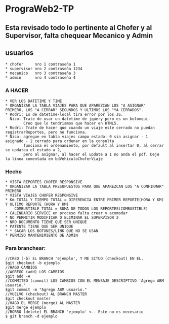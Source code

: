 # PrograWeb2-TP

## Esta revisado todo lo pertinente al Chofer y al Supervisor, falta chequear Mecanico y Admin

## usuarios
    * chofer     nro 1 contraseña 1
    * supervisor nro 2 contraseña 1234
    * mecanico   nro 3 contraseña 3
    * admin      nro 4 contraseña 4


### A HACER 
    * VER LOS DATETIME Y TIME
    * ORGANIZAR LA TABLA VIAJES PARA QUE APAREZCAN LOS "A ASIGNAR" PRIMERO, LOS "A CERRAR" SEGUNDOS Y ULTIMOS LOS "YA CERRADOS".
    * Rodri: Lo de datetime-local tira error por los JS. 
	  Nico: Trate de usar un datetime de jquery pero es un bolonqui.
		    Creo que lo tendriamos que hacer en HTML5.
    * Rodri: Trate de hacer que cuando un viaje este cerrado no puedan registrarReportes, pero no funciona.
	* Nico: agregue en tabla viajes campo estado: 0 sin asignar - 1 asignado - 2 cerrado para ordenar en la consulta
		    funciona el ordenamiento, por default al insertar 0, al cerrar se updatea el estado a 2, 
			pero al asignar, al hacer el update a 1 no anda el pdf. Deje la linea comentada en bdVehiculoChoferViaje
			

### Hecho
    * VISTA REPORTES CHOFER RESPONSIVE
    * ORGANIZAR LA TABLA PRESUPUESTOS PARA QUE APAREZCAN LOS "A CONFIRMAR" PRIMERO
    * VISTA VIAJES CHOFER RESPONSIVE
    * Km TOTAL Y TIEMPO TOTAL = DIFERENCIA ENTRE PRIMER REPORTE(HORA Y KM) Y ULTIMO REPORTE (HORA Y KM)
        COMBUSTIBLE TOTAL = SUMA DE TODOS LOS REPORTES(COMBUSTIBLE)
    * CALENDARIO SERVICE en proceso falta crear y acomodar
    * NO PERMITIR MODIFICAR O ELIMINAR EL SUPERVISOR 2
    * NRO DOCUMENTO TIENE QUE SER UNIQUE
    * PATENTE TIENE QUE SER UNIQUE
    * * SACAR LOS BOTONES/LINK QUE NO SE USAN
    * PERMISO MANTENIMIENTO DE ADMIN

### Para branchear:
    //CREO (-b) EL BRANCH 'ejemplo', Y ME SITUO (checkout) EN EL.
    $git checkout -b ejemplo
    //HAGO CAMBIOS
    //AGREGO (add) LOS CAMBIOS
    $git add -A
    //COMMITEO (commit) LOS CAMBIOS CON EL MENSAJE DESCRIPTIVO 'Agrego ABM usuario.'
    $git commit -m "Agrego ABM usuario."
    //VUELVO (checkout) AL BRANCH MASTER
    $git checkout master
    //HAGO EL MERGE (merge) AL MASTER
    $git merge ejemplo
    //BORRO (delete) EL BRANCH 'ejemplo' <-- Este no es necesario
    $ git branch -d ejemplo